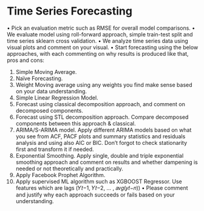 # Time Series Forecasting
• Pick an evaluation metric such as RMSE for overall model comparisons.
• We evaluate model using roll-forward approach, simple train-test split and time series sklearn cross validation.
• We analyze time series data using visual plots and comment on your visual.
• Start forecasting using the below approaches, with each commenting on why results is produced like that, pros and cons:
1. Simple Moving Average.
2. Naïve Forecasting.
3. Weight Moving average using any weights you find make sense based on your data understanding.
4. Simple Linear Regression Model.
5. Forecast using classical decomposition approach, and comment on decomposed components.
6. Forecast using STL decomposition approach. Compare decomposed components between this approach & classical.
7. ARIMA/S-ARIMA model. Apply different ARIMA models based on what you see from ACF, PACF plots and summary
statistics and residuals analysis and using also AIC or BIC. Don’t forgot to check stationarity first and transform it if
needed.
8. Exponential Smoothing. Apply single, double and triple exponential smoothing approach and comment on results and
whether dampening is needed or not theoretically and practically.
9. Apply Facebook Prophet Algorithm.
10. Apply supervised ML algorithm such as XGBOOST Regressor. Use features which are lags (𝑌𝑡−1, 𝑌𝑡−2, … , 𝑎𝑣𝑔(𝑦𝑡−𝑛))
• Please comment and justify why each approach succeeds or fails based on your understanding.
